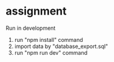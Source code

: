 # assignment
Run in development
1. run "npm install" command
2. import data by "database_export.sql"
3. run "npm run dev" command
